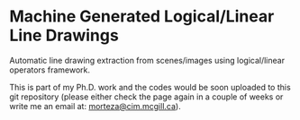 # Machine Generated Logical/Linear Line Drawings

Automatic line drawing extraction from scenes/images using logical/linear operators framework.

This is part of my Ph.D. work and the codes would be soon uploaded to this git repository (please either check the page again in a couple of weeks or write me an email at: morteza@cim.mcgill.ca). 
